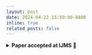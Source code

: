 ```yaml
---
layout: post
date: 2024-04-22 15:59:00-0400
inline: true
related_posts: false
---
```


<details>
<summary><strong>Paper accepted at IJMS</strong> 🎉</summary>

<div style="margin-top: 10px;">
Our research on phase-field simulation and machine learning of magneto-elastocaloric effects has been accepted!

<br><br>

<strong>Paper:</strong>
<a href="https://www.sciencedirect.com/science/article/pii/S0020740324003588?via%3Dihub" target="_blank">Phase-field simulation and machine learning of low-field magneto-elastocaloric effect in a multiferroic composite</a>
</div>
</details>
